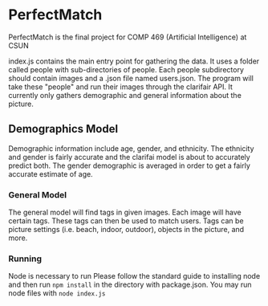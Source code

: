 # PerfectMatch
PerfectMatch is the final project for COMP 469 (Artificial Intelligence) at CSUN 

index.js contains the main entry point for gathering the data. It uses a folder called people with sub-directories of
people. Each people subdirectory should contain images and a .json file named users.json. The program will take these
"people" and run their images through the clarifair API. It currently only gathers demographic and general information
about the picture.

## Demographics Model
Demographic information include age, gender, and ethnicity. The ethnicity and gender is fairly accurate and the clarifai
model is about to accurately predict both. The gender demographic is averaged in order to get a fairly accurate estimate
of age.

### General Model
The general model will find tags in given images. Each image will have certain tags. These tags can then be used to
match users. Tags can be picture settings (i.e. beach, indoor, outdoor), objects in the picture, and more.

### Running
Node is necessary to run
Please follow the standard guide to installing node and then run ```npm install``` in the directory with package.json.
You may run node files with ```node index.js```
